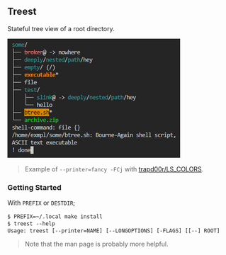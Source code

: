 ## Treest

Stateful tree view of a root directory.

![./screenshot.png](./screenshot.png)

> Example of `--printer=fancy -FCj` with [trapd00r/LS_COLORS](https://github.com/trapd00r/LS_COLORS/).

### Getting Started

With `PREFIX` or `DESTDIR`;

```console
$ PREFIX=~/.local make install
$ treest --help
Usage: treest [--printer=NAME] [--LONGOPTIONS] [-FLAGS] [[--] ROOT]
```

> Note that the man page is probably more helpful.

